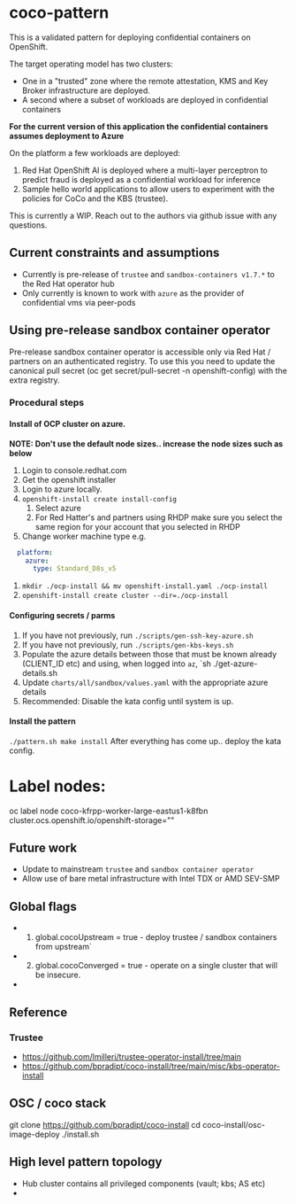 # coco-pattern
This is a validated pattern for deploying confidential containers on OpenShift.

The target operating model has two clusters: 

- One in a "trusted" zone where the remote attestation, KMS and Key Broker infrastructure are deployed.
- A second where a subset of workloads are deployed in confidential containers 

**For the current version of this application the confidential containers assumes deployment to Azure**

On the platform a few workloads are deployed:

1. Red Hat OpenShift AI is deployed where a multi-layer perceptron to predict fraud is deployed as a confidential workload for inference
2. Sample hello world applications to allow users to experiment with the policies for CoCo and the KBS (trustee).

This is currently a WIP. Reach out to the authors via github issue with any questions.



## Current constraints and assumptions
- Currently is pre-release of `trustee` and `sandbox-containers v1.7.*` to the Red Hat operator hub
- Only currently is known to work with `azure` as the provider of confidential vms via peer-pods

## Using pre-release sandbox container operator
Pre-release sandbox container operator is accessible only via Red Hat / partners on an authenticated registry.
To use this you need to update the canonical pull secret (oc get secret/pull-secret -n openshift-config) with the extra registry.

### Procedural steps

#### Install of OCP cluster on azure.

**NOTE: Don't use the default node sizes.. increase the node sizes such as below**

1. Login to console.redhat.com
2. Get the openshift installer
3. Login to azure locally.
4. `openshift-install create install-config`
   1. Select azure
   2. For Red Hatter's and partners using RHDP make sure you select the same region for your account that you selected in RHDP
5. Change worker machine type e.g.
```yaml
  platform:
    azure:
      type: Standard_D8s_v5
```
1. `mkdir ./ocp-install && mv openshift-install.yaml ./ocp-install`
2. `openshift-install create cluster --dir=./ocp-install`



#### Configuring secrets / parms

1. If you have not previously, run `./scripts/gen-ssh-key-azure.sh`
2. If you have not previously, run `./scripts/gen-kbs-keys.sh`
3. Populate the azure details between those that must be known already (CLIENT_ID etc) and using, when logged into `az`, `sh ./get-azure-details.sh
4. Update `charts/all/sandbox/values.yaml` with the appropriate azure details
5. Recommended: Disable the kata config until system is up.


#### Install the pattern
`./pattern.sh make install`
After everything has come up.. deploy the kata config.



# Label nodes:
oc label node coco-kfrpp-worker-large-eastus1-k8fbn cluster.ocs.openshift.io/openshift-storage=""



## Future work
- Update to mainstream `trustee` and `sandbox container operator`
- Allow use of bare metal infrastructure with Intel TDX or AMD SEV-SMP


## Global flags
- 1. global.cocoUpstream = true - deploy trustee / sandbox containers from upstream`
- 2. global.cocoConverged = true - operate on a single cluster that will be insecure.
- 






## Reference

### Trustee
- https://github.com/lmilleri/trustee-operator-install/tree/main
- https://github.com/bpradipt/coco-install/tree/main/misc/kbs-operator-install


## OSC / coco stack
git clone https://github.com/bpradipt/coco-install
cd coco-install/osc-image-deploy
./install.sh

## High level pattern topology

- Hub cluster contains all privileged components (vault; kbs; AS etc)
- 




